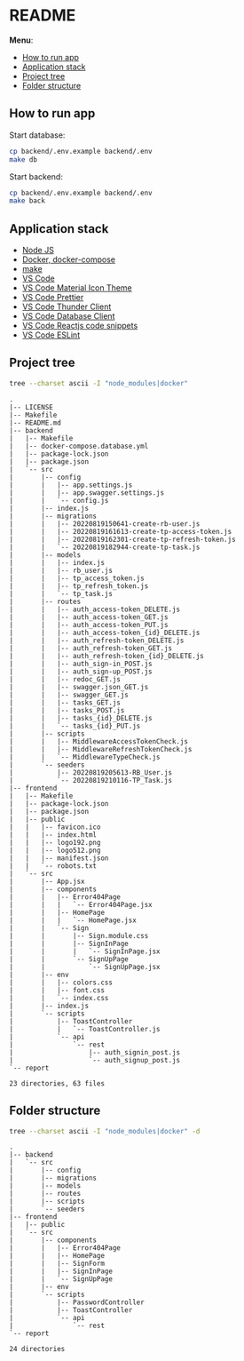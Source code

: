 # README

**Menu**:

- [How to run app](#how-to-run-app)
- [Application stack](#application-stack)
- [Project tree](#project-tree)
- [Folder structure](#folder-structure)

## How to run app

Start database:

```bash
cp backend/.env.example backend/.env
make db
```

Start backend:

```bash
cp backend/.env.example backend/.env
make back
```

## Application stack

- [Node JS](https://nodejs.org/en/)
- [Docker, docker-compose](https://www.docker.com/get-started/)
- [make](https://stackoverflow.com/questions/32127524/how-to-install-and-use-make-in-windows#comments-32127632)
- [VS Code](https://code.visualstudio.com/#alt-downloads)
- [VS Code Material Icon Theme](https://marketplace.visualstudio.com/items?itemName=PKief.material-icon-theme)
- [VS Code Prettier](https://marketplace.visualstudio.com/items?itemName=esbenp.prettier-vscode)
- [VS Code Thunder Client](https://marketplace.visualstudio.com/items?itemName=rangav.vscode-thunder-client)
- [VS Code Database Client](https://marketplace.visualstudio.com/items?itemName=cweijan.vscode-database-client2)
- [VS Code Reactjs code snippets](https://marketplace.visualstudio.com/items?itemName=xabikos.ReactSnippets)
- [VS Code ESLint](https://marketplace.visualstudio.com/items?itemName=dbaeumer.vscode-eslint)

## Project tree

```bash
tree --charset ascii -I "node_modules|docker"
```

```
.
|-- LICENSE
|-- Makefile
|-- README.md
|-- backend
|   |-- Makefile
|   |-- docker-compose.database.yml
|   |-- package-lock.json
|   |-- package.json
|   `-- src
|       |-- config
|       |   |-- app.settings.js
|       |   |-- app.swagger.settings.js
|       |   `-- config.js
|       |-- index.js
|       |-- migrations
|       |   |-- 20220819150641-create-rb-user.js
|       |   |-- 20220819161613-create-tp-access-token.js
|       |   |-- 20220819162301-create-tp-refresh-token.js
|       |   `-- 20220819182944-create-tp-task.js
|       |-- models
|       |   |-- index.js
|       |   |-- rb_user.js
|       |   |-- tp_access_token.js
|       |   |-- tp_refresh_token.js
|       |   `-- tp_task.js
|       |-- routes
|       |   |-- auth_access-token_DELETE.js
|       |   |-- auth_access-token_GET.js
|       |   |-- auth_access-token_PUT.js
|       |   |-- auth_access-token_{id}_DELETE.js
|       |   |-- auth_refresh-token_DELETE.js
|       |   |-- auth_refresh-token_GET.js
|       |   |-- auth_refresh-token_{id}_DELETE.js
|       |   |-- auth_sign-in_POST.js
|       |   |-- auth_sign-up_POST.js
|       |   |-- redoc_GET.js
|       |   |-- swagger.json_GET.js
|       |   |-- swagger_GET.js
|       |   |-- tasks_GET.js
|       |   |-- tasks_POST.js
|       |   |-- tasks_{id}_DELETE.js
|       |   `-- tasks_{id}_PUT.js
|       |-- scripts
|       |   |-- MiddlewareAccessTokenCheck.js
|       |   |-- MiddlewareRefreshTokenCheck.js
|       |   `-- MiddlewareTypeCheck.js
|       `-- seeders
|           |-- 20220819205613-RB_User.js
|           `-- 20220819210116-TP_Task.js
|-- frontend
|   |-- Makefile
|   |-- package-lock.json
|   |-- package.json
|   |-- public
|   |   |-- favicon.ico
|   |   |-- index.html
|   |   |-- logo192.png
|   |   |-- logo512.png
|   |   |-- manifest.json
|   |   `-- robots.txt
|   `-- src
|       |-- App.jsx
|       |-- components
|       |   |-- Error404Page
|       |   |   `-- Error404Page.jsx
|       |   |-- HomePage
|       |   |   `-- HomePage.jsx
|       |   `-- Sign
|       |       |-- Sign.module.css
|       |       |-- SignInPage
|       |       |   `-- SignInPage.jsx
|       |       `-- SignUpPage
|       |           `-- SignUpPage.jsx
|       |-- env
|       |   |-- colors.css
|       |   |-- font.css
|       |   `-- index.css
|       |-- index.js
|       `-- scripts
|           |-- ToastController
|           |   `-- ToastController.js
|           `-- api
|               `-- rest
|                   |-- auth_signin_post.js
|                   `-- auth_signup_post.js
`-- report

23 directories, 63 files
```

## Folder structure

```bash
tree --charset ascii -I "node_modules|docker" -d
```

```
.
|-- backend
|   `-- src
|       |-- config
|       |-- migrations
|       |-- models
|       |-- routes
|       |-- scripts
|       `-- seeders
|-- frontend
|   |-- public
|   `-- src
|       |-- components
|       |   |-- Error404Page
|       |   |-- HomePage
|       |   |-- SignForm
|       |   |-- SignInPage
|       |   `-- SignUpPage
|       |-- env
|       `-- scripts
|           |-- PasswordController
|           |-- ToastController
|           `-- api
|               `-- rest
`-- report

24 directories
```
